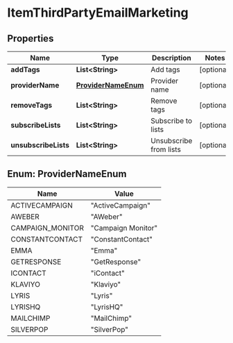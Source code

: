 

# ItemThirdPartyEmailMarketing


## Properties

| Name | Type | Description | Notes |
|------------ | ------------- | ------------- | -------------|
|**addTags** | **List&lt;String&gt;** | Add tags |  [optional] |
|**providerName** | [**ProviderNameEnum**](#ProviderNameEnum) | Provider name |  [optional] |
|**removeTags** | **List&lt;String&gt;** | Remove tags |  [optional] |
|**subscribeLists** | **List&lt;String&gt;** | Subscribe to lists |  [optional] |
|**unsubscribeLists** | **List&lt;String&gt;** | Unsubscribe from lists |  [optional] |



## Enum: ProviderNameEnum

| Name | Value |
|---- | -----|
| ACTIVECAMPAIGN | &quot;ActiveCampaign&quot; |
| AWEBER | &quot;AWeber&quot; |
| CAMPAIGN_MONITOR | &quot;Campaign Monitor&quot; |
| CONSTANTCONTACT | &quot;ConstantContact&quot; |
| EMMA | &quot;Emma&quot; |
| GETRESPONSE | &quot;GetResponse&quot; |
| ICONTACT | &quot;iContact&quot; |
| KLAVIYO | &quot;Klaviyo&quot; |
| LYRIS | &quot;Lyris&quot; |
| LYRISHQ | &quot;LyrisHQ&quot; |
| MAILCHIMP | &quot;MailChimp&quot; |
| SILVERPOP | &quot;SilverPop&quot; |



